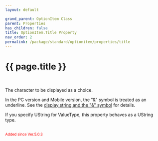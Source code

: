 ```yaml
---
layout: default

grand_parent: OptionItem Class
parent: Properties
has_children: false
title: OptionItem.Title Property
nav_order: 2
permalink: /package/standard/optionitem/properties/title
---
```

# {{ page.title }}
<br>

The character to be displayed as a choice.

 

In the PC version and Mobile version, the "&" symbol is treated as an underline. See the <a href="/base/ampersand">display string and the "&" symbol</a> for details.

 

If you specify UString for ValueType, this property behaves as a UString type. 

<br><small><span style="color:red">Added since Ver.5.0.3</span></small>